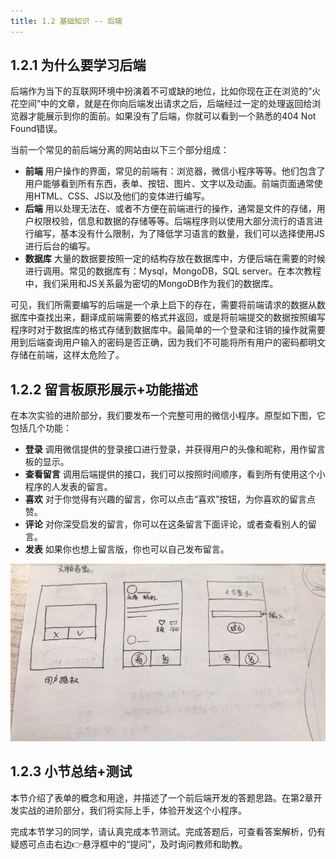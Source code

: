```yaml
---
title: 1.2 基础知识 -- 后端
---
```


## 1.2.1 为什么要学习后端

后端作为当下的互联网环境中扮演着不可或缺的地位，比如你现在正在浏览的“火花空间”中的文章，就是在你向后端发出请求之后，后端经过一定的处理返回给浏览器才能展示到你的面前。如果没有了后端，你就可以看到一个熟悉的404 Not Found错误。

当前一个常见的前后端分离的网站由以下三个部分组成：

- **前端** 用户操作的界面，常见的前端有：浏览器，微信小程序等等。他们包含了用户能够看到所有东西，表单、按钮、图片、文字以及动画。前端页面通常使用HTML、CSS、JS以及他们的变体进行编写。
- **后端** 用以处理无法在、或者不方便在前端进行的操作，通常是文件的存储，用户权限校验，信息和数据的存储等等。后端程序则以使用大部分流行的语言进行编写，基本没有什么限制，为了降低学习语言的数量，我们可以选择使用JS进行后台的编写。
- **数据库** 大量的数据要按照一定的结构存放在数据库中，方便后端在需要的时候进行调用。常见的数据库有：Mysql，MongoDB，SQL server。在本次教程中，我们采用和JS关系最为密切的MongoDB作为我们的数据库。

可见，我们所需要编写的后端是一个承上启下的存在，需要将前端请求的数据从数据库中查找出来，翻译成前端需要的格式并返回，或是将前端提交的数据按照编写程序时对于数据库的格式存储到数据库中。最简单的一个登录和注销的操作就需要用到后端查询用户输入的密码是否正确，因为我们不可能将所有用户的密码都明文存储在前端，这样太危险了。

## 1.2.2 留言板原形展示+功能描述

在本次实验的进阶部分，我们要发布一个完整可用的微信小程序。原型如下图，它包括几个功能：

- **登录** 调用微信提供的登录接口进行登录，并获得用户的头像和昵称，用作留言板的显示。
- **查看留言** 调用后端提供的接口，我们可以按照时间顺序，看到所有使用这个小程序的人发表的留言。
- **喜欢** 对于你觉得有兴趣的留言，你可以点击“喜欢”按钮，为你喜欢的留言点赞。
- **评论** 对你深受启发的留言，你可以在这条留言下面评论，或者查看别人的留言。
- **发表** 如果你也想上留言版，你也可以自己发布留言。

![1.2.2 原型图](./img/1.2.2prototype.jpg)
<!-- TODO: 这里需要更换成最终的效果图 -->

## 1.2.3 小节总结+测试

本节介绍了表单的概念和用途，并描述了一个前后端开发的答题思路。在第2章开发实战的进阶部分，我们将实际上手，体验开发这个小程序。

完成本节学习的同学，请认真完成本节测试。完成答题后，可查看答案解析，仍有疑惑可点击右边👉悬浮框中的“提问”，及时询问教师和助教。
